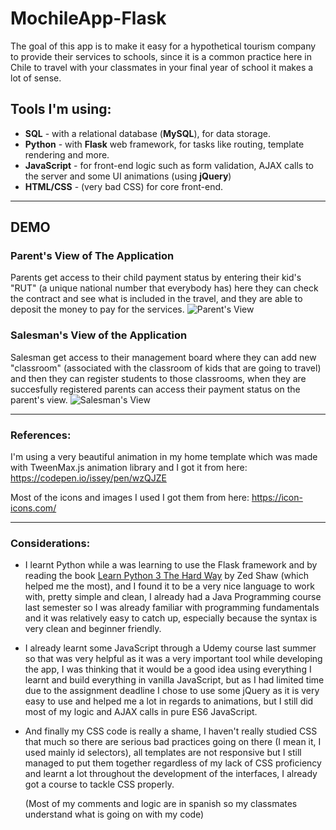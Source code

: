 # MochileApp-Flask

The goal of this app is to make it easy for a hypothetical tourism company to provide their services to schools, since it is a
common practice here in Chile to travel with your classmates in your final year of school it makes a lot of sense.

## Tools I'm using:
* **SQL** - with a relational database (**MySQL**), for data storage.
* **Python** - with **Flask** web framework, for tasks like routing, template rendering and more.
* **JavaScript** - for front-end logic such as form validation, AJAX calls to the server and some UI animations (using **jQuery**)
* **HTML/CSS** - (very bad CSS) for core front-end. 

---
## DEMO

### Parent's View of The Application
Parents get access to their child payment status by entering their kid's "RUT" (a unique national number that everybody has)
here they can check the contract and see what is included in the travel, and they are able to deposit the money to pay for the services.
![Parent's View](https://i.imgur.com/F7qxKLM.gif "Parent's View")

### Salesman's View of the Application
Salesman get access to their management board where they can add new "classroom" (associated with the classroom of kids that are going to travel) and then they can register students to those classrooms, when they are succesfully registered parents can access their payment status on the parent's view.
![Salesman's View](https://i.imgur.com/Be5Di0X.gif "Salesman's View")

---

### References:
I'm using a very beautiful animation in my home template which was made with TweenMax.js animation library and I got it from here:
https://codepen.io/issey/pen/wzQJZE

Most of the icons and images I used I got them from here:
https://icon-icons.com/

---

### Considerations:
*  I learnt Python while a was learning to use the Flask framework and by reading the book [Learn Python 3 The Hard Way](https://www.amazon.com/Learn-Python-Hard-Way-Introduction/dp/0134692888) by Zed Shaw (which helped me the most), and I found it to be a very nice language to work with, pretty simple and clean, I already had a Java Programming course last semester so I was already familiar with programming fundamentals and it was relatively easy to catch up, especially because the syntax is very clean and beginner friendly.

*  I already learnt some JavaScript through a Udemy course last summer so that was very helpful as it was a very important tool while developing the app, I was thinking that it would be a good idea using everything I learnt and build everything in vanilla JavaScript, but as I had limited time due to the assignment deadline I chose to use some jQuery as it is very easy to use and helped me a lot in regards to animations, but I still did most of my logic and AJAX calls in pure ES6 JavaScript.

*  And finally my CSS code is really a shame, I haven't really studied CSS that much so there are serious bad practices going on there (I mean it, I used mainly id selectors), all templates are not responsive but I still managed to put them 
together regardless of my lack of CSS proficiency and learnt a lot throughout the development of the interfaces, I already got  a course to tackle CSS properly.

    (Most of my comments and logic are in spanish so my classmates understand what is going on with my code)
